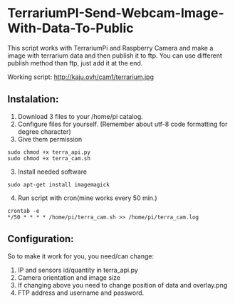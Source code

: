# TerrariumPI-Send-Webcam-Image-With-Data-To-Public

This script works with TerrariumPi and Raspberry Camera and make a image with terrarium data and then publish it to ftp.
You can use different publish method than ftp, just add it at the end.

Working script:
http://kaju.ovh/cam1/terrarium.jpg

## Instalation:

1. Download 3 files to your /home/pi catalog.
2. Configure files for yourself. (Remember about utf-8 code formatting for degree character)
2. Give them permission
```
sudo chmod +x terra_api.py
sudo chmod +x terra_cam.sh
```
3. Install needed software
```
sudo apt-get install imagemagick
```
4. Run script with cron(mine works every 50 min.)
```
crontab -e
*/50 * * * * /home/pi/terra_cam.sh >> /home/pi/terra_cam.log
```

## Configuration:

So to make it work for you, you need/can change:
1. IP and sensors id/quantity in terra_api.py
2. Camera orientation and image size
3. If changing above you need to change position of data and overlay.png
3. FTP address and username and password.
